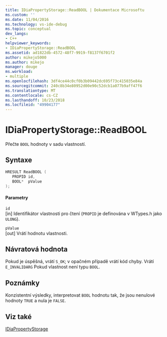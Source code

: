 ```yaml
---
title: IDiaPropertyStorage::ReadBOOL | Dokumentace Microsoftu
ms.custom: ''
ms.date: 11/04/2016
ms.technology: vs-ide-debug
ms.topic: conceptual
dev_langs:
- C++
helpviewer_keywords:
- IDiaPropertyStorage::ReadBOOL
ms.assetid: ad1822db-4572-48f7-9919-f8137f6701f2
author: mikejo5000
ms.author: mikejo
manager: douge
ms.workload:
- multiple
ms.openlocfilehash: 3df4ce44c0cf0b3b09442dc695f73c415035e84a
ms.sourcegitcommit: 240c8b34e80952d00e90c52dcb1a077b9aff47f6
ms.translationtype: MT
ms.contentlocale: cs-CZ
ms.lasthandoff: 10/23/2018
ms.locfileid: "49904177"
---
```

# <a name="idiapropertystoragereadbool"></a>IDiaPropertyStorage::ReadBOOL
Přečte `BOOL` hodnoty v sadu vlastností.  
  
## <a name="syntax"></a>Syntaxe  
  
```C++  
HRESULT ReadBOOL (   
   PROPID id,  
   BOOL*  pValue  
);  
```  
  
#### <a name="parameters"></a>Parametry  
 `id`  
 [in] Identifikátor vlastnosti pro čtení (`PROPID` je definována v WTypes.h jako `ULONG`).  
  
 `pValue`  
 [out] Vrátí hodnotu vlastnosti.  
  
## <a name="return-value"></a>Návratová hodnota  
 Pokud je úspěšná, vrátí `S_OK`; v opačném případě vrátí kód chyby. Vrátí `E_INVALIDARG` Pokud vlastnost není typu `BOOL`.  
  
## <a name="remarks"></a>Poznámky  
 Konzistentní výsledky, interpretovat `BOOL` hodnotu tak, že jsou nenulové hodnoty `TRUE` a nula je `FALSE`.  
  
## <a name="see-also"></a>Viz také  
 [IDiaPropertyStorage](../../debugger/debug-interface-access/idiapropertystorage.md)